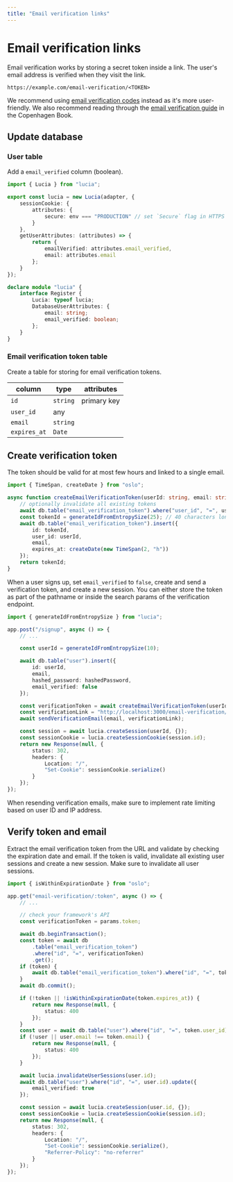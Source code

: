 ```yaml
---
title: "Email verification links"
---
```


# Email verification links

Email verification works by storing a secret token inside a link. The user's email address is verified when they visit the link.

```
https://example.com/email-verification/<TOKEN>
```

We recommend using [email verification codes](/guides/email-and-password/email-verification-codes) instead as it's more user-friendly. We also recommend reading through the [email verification guide](https://thecopenhagenbook.com/email-verification) in the Copenhagen Book.

## Update database

### User table

Add a `email_verified` column (boolean).

```ts
import { Lucia } from "lucia";

export const lucia = new Lucia(adapter, {
	sessionCookie: {
		attributes: {
			secure: env === "PRODUCTION" // set `Secure` flag in HTTPS
		}
	},
	getUserAttributes: (attributes) => {
		return {
			emailVerified: attributes.email_verified,
			email: attributes.email
		};
	}
});

declare module "lucia" {
	interface Register {
		Lucia: typeof lucia;
		DatabaseUserAttributes: {
			email: string;
			email_verified: boolean;
		};
	}
}
```

### Email verification token table

Create a table for storing for email verification tokens.

| column       | type     | attributes  |
| ------------ | -------- | ----------- |
| `id`         | `string` | primary key |
| `user_id`    | any      |             |
| `email`      | `string` |             |
| `expires_at` | `Date`   |             |

## Create verification token

The token should be valid for at most few hours and linked to a single email.

```ts
import { TimeSpan, createDate } from "oslo";

async function createEmailVerificationToken(userId: string, email: string): Promise<string> {
	// optionally invalidate all existing tokens
	await db.table("email_verification_token").where("user_id", "=", userId).deleteAll();
	const tokenId = generateIdFromEntropySize(25); // 40 characters long
	await db.table("email_verification_token").insert({
		id: tokenId,
		user_id: userId,
		email,
		expires_at: createDate(new TimeSpan(2, "h"))
	});
	return tokenId;
}
```

When a user signs up, set `email_verified` to `false`, create and send a verification token, and create a new session. You can either store the token as part of the pathname or inside the search params of the verification endpoint.

```ts
import { generateIdFromEntropySize } from "lucia";

app.post("/signup", async () => {
	// ...

	const userId = generateIdFromEntropySize(10);

	await db.table("user").insert({
		id: userId,
		email,
		hashed_password: hashedPassword,
		email_verified: false
	});

	const verificationToken = await createEmailVerificationToken(userId, email);
	const verificationLink = "http://localhost:3000/email-verification/" + verificationToken;
	await sendVerificationEmail(email, verificationLink);

	const session = await lucia.createSession(userId, {});
	const sessionCookie = lucia.createSessionCookie(session.id);
	return new Response(null, {
		status: 302,
		headers: {
			Location: "/",
			"Set-Cookie": sessionCookie.serialize()
		}
	});
});
```

When resending verification emails, make sure to implement rate limiting based on user ID and IP address.

## Verify token and email

Extract the email verification token from the URL and validate by checking the expiration date and email. If the token is valid, invalidate all existing user sessions and create a new session. Make sure to invalidate all user sessions.

```ts
import { isWithinExpirationDate } from "oslo";

app.get("email-verification/:token", async () => {
	// ...

	// check your framework's API
	const verificationToken = params.token;

	await db.beginTransaction();
	const token = await db
		.table("email_verification_token")
		.where("id", "=", verificationToken)
		.get();
	if (token) {
		await db.table("email_verification_token").where("id", "=", token.id).delete();
	}
	await db.commit();

	if (!token || !isWithinExpirationDate(token.expires_at)) {
		return new Response(null, {
			status: 400
		});
	}
	const user = await db.table("user").where("id", "=", token.user_id).get();
	if (!user || user.email !== token.email) {
		return new Response(null, {
			status: 400
		});
	}

	await lucia.invalidateUserSessions(user.id);
	await db.table("user").where("id", "=", user.id).update({
		email_verified: true
	});

	const session = await lucia.createSession(user.id, {});
	const sessionCookie = lucia.createSessionCookie(session.id);
	return new Response(null, {
		status: 302,
		headers: {
			Location: "/",
			"Set-Cookie": sessionCookie.serialize(),
			"Referrer-Policy": "no-referrer"
		}
	});
});
```
